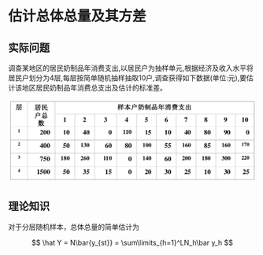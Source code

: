# 估计总体总量及其方差

## 实际问题
调查某地区的居民奶制品年消费支出,以居民户为抽样单元,根据经济及收入水平将居民户划分为4层,每层按简单随机抽样抽取10户,调查获得如下数据(单位:元),要估计该地区居民奶制品年消费总支出及估计的标准差。

![](data.png)

## 理论知识

对于分层随机样本，总体总量的简单估计为

$$
\hat Y = N\bar{y_{st}} = \sum\limits_{h=1}^LN_h\bar y_h
$$



<script type="text/x-mathjax-config">
  MathJax.Hub.Config({
	tex2jax: {
		inlineMath: [['$','$'], ['\\(','\\)']],
		processEscapes:true
	},
	TeX: {
		entensions: ["color.js"]
	}
  });
</script>
<script type="text/javascript" async
  src="https://szcf-weiya.github.io/ESL-CN/js/MathJax/MathJax.js?config=TeX-AMS_CHTML">
</script>
